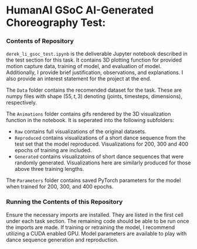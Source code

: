 # HumanAI GSoC AI-Generated Choreography Test:

### Contents of Repository

`derek_li_gsoc_test.ipynb` is the deliverable Jupyter notebook described in the test section for this task. It contains 3D plotting function for provided motion capture data, training of model, and evaluation of model. Additionally, I provide brief justification, observations, and explanations. I also provide an interest statement for the project at the end. 

The `Data` folder contains the recomended dataset for the task. These are numpy files with shape $(55, t, 3)$ denoting (joints, timesteps, dimensions), respectively. 

The `Animations` folder contains gifs rendered by the 3D visualization function in the notebook. It is seperated into the following subfolders:
- `Raw` contains full visualizations of the original datasets.
- `Reproduced` contains visualizations of a short dance sequence from the test set that the model reproduced. Visualizations for 200, 300 and 400 epochs of training are included.  
- `Generated` contains visualizatoins of short dance sequences that were randomly generated. Visualizations here are similarly produced for those above three training lengths.

The `Parameters` folder contains saved PyTorch parameters for the model when trained for 200, 300, and 400 epochs.

### Running the Contents of this Repository

Ensure the necessary imports are installed. They are listed in the first cell under each task section. The remaining code should be able to be run once the imports are made. If training or retraining the model, I recommend utilizing a CUDA enabled GPU. Model parameters are available to play with dance sequence generation and reproduction.



